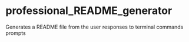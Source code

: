 # professional_README_generator
Generates a README file from the user responses to terminal commands prompts

